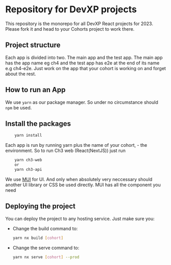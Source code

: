 # Repository for DevXP projects
This repository is the monorepo for all DevXP React projects for 2023. Please fork it and head to your Cohorts project to work there.

## Project structure
Each app is divided into two. The main app and the test app. The main app has the app name eg ch4 and the test app has e2e at the end of its name e.g ch4-e2e. Just work on the app that your cohort is working on and forget about the rest.

## How to run an App
We use ```yarn``` as our package manager. So under no circumstance should ```npm``` be used.
## Install the packages 

```bash
    yarn install 

```
Each app is run by running yarn plus the name of your cohort, - the environment. So to run Ch3 web (React(NextJS)) just run 
```bash
    yarn ch3-web
    or
    yarn ch3-api 
```
We use [MUI](https://mui.com/) for UI. And only when absolutely very neccessary should another UI library or CSS be used directly. MUI has all the component you need

## Deploying the project
You can deploy the project to any hosting service. Just make sure you:

- Change the build command to:
    ```bash
    yarn nx build [cohort]
    ```

- Change the serve command to:
    ```bash
    yarn nx serve [cohort] --prod
    ```
